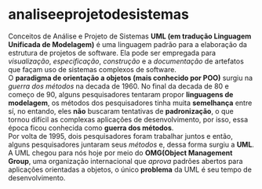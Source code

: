 # analiseeprojetodesistemas
Conceitos de Análise e Projeto de Sistemas
<b>UML (em tradução Linguagem Unificada de Modelagem)</b> é uma linguagem padrão para a elaboração da estrutura de projetos de software. Ela pode ser empregada para <i>visualização</i>, <i>especificação</i>, <i>construção</i> e a <i>documentação</i> de artefatos que façam uso de sistemas complexos de software.
<br>
O <b>paradigma de orientação a objetos (mais conhecido por POO)</b> surgiu na <i>guerra dos métodos</i> na decada de 1960. No final da decada de 80 e começo de 90, alguns pesquisadores tentaram propor <b>linguagens de modelagem</b>, os métodos dos pesquisadores tinha muita <b>semelhança</b> entre sí, no entando, eles <b>não</b> buscaram tentativas de <b>padronização</b>, o que tornou difícil as complexas aplicações de desenvolvimento, por isso, essa época ficou conhecida como <b>guerra dos métodos</b>.
<br>
Por volta de 1995, dois pesquisadores foram trabalhar juntos e então, alguns pesquisadores juntaram seus <i>métodos</i> e, dessa forma surgiu a <b>UML</b>.
<br>
A UML chegou para nós hoje por meio do <b>OMG(Object Management Group</b>, uma organização internacional que <i>aprova</i> padrões abertos para aplicações orientadas a objetos, o único <b>problema</b> da UML é seu tempo de desenvolvimento.
<br>